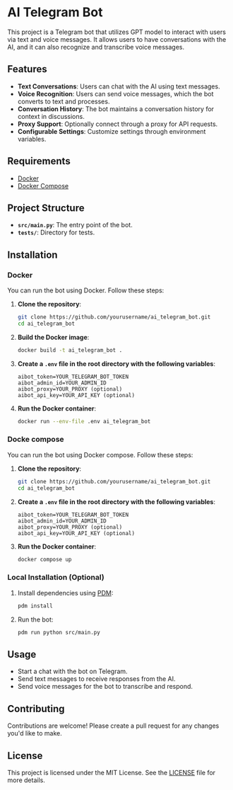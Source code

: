 # AI Telegram Bot

This project is a Telegram bot that utilizes GPT model to interact with users via text and voice messages. It allows users to have conversations with the AI, and it can also recognize and transcribe voice messages.

## Features

- **Text Conversations**: Users can chat with the AI using text messages.
- **Voice Recognition**: Users can send voice messages, which the bot converts to text and processes.
- **Conversation History**: The bot maintains a conversation history for context in discussions.
- **Proxy Support**: Optionally connect through a proxy for API requests.
- **Configurable Settings**: Customize settings through environment variables.

## Requirements

- [Docker](https://www.docker.com/get-started)
- [Docker Compose](https://docs.docker.com/compose/install/)

## Project Structure

- **`src/main.py`**: The entry point of the bot.
- **`tests/`**: Directory for tests.

## Installation

### Docker

You can run the bot using Docker. Follow these steps:

1. **Clone the repository**:

   ```bash
   git clone https://github.com/yourusername/ai_telegram_bot.git
   cd ai_telegram_bot
   ```

2. **Build the Docker image**:

   ```bash
   docker build -t ai_telegram_bot .
   ```

3. **Create a `.env` file in the root directory with the following variables**:

   ```
   aibot_token=YOUR_TELEGRAM_BOT_TOKEN
   aibot_admin_id=YOUR_ADMIN_ID
   aibot_proxy=YOUR_PROXY (optional)
   aibot_api_key=YOUR_API_KEY (optional)
   ```

4. **Run the Docker container**:

   ```bash
   docker run --env-file .env ai_telegram_bot
   ```

### Docke compose

You can run the bot using Docker compose. Follow these steps:

1. **Clone the repository**:

   ```bash
   git clone https://github.com/yourusername/ai_telegram_bot.git
   cd ai_telegram_bot
   ```

2. **Create a `.env` file in the root directory with the following variables**:

   ```
   aibot_token=YOUR_TELEGRAM_BOT_TOKEN
   aibot_admin_id=YOUR_ADMIN_ID
   aibot_proxy=YOUR_PROXY (optional)
   aibot_api_key=YOUR_API_KEY (optional)
   ```

3. **Run the Docker container**:

   ```bash
   docker compose up
   ```

### Local Installation (Optional)

1. Install dependencies using [PDM](https://pdm-project.org/en/latest/#installation):

   ```bash
   pdm install
   ```

2. Run the bot:

   ```bash
   pdm run python src/main.py
   ```

## Usage

- Start a chat with the bot on Telegram.
- Send text messages to receive responses from the AI.
- Send voice messages for the bot to transcribe and respond.

## Contributing

Contributions are welcome! Please create a pull request for any changes you'd like to make.

## License

This project is licensed under the MIT License. See the [LICENSE](LICENSE) file for more details.
